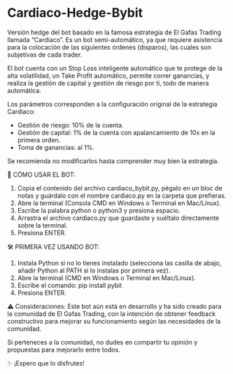 # Cardiaco-Hedge-Bybit
Versión hedge del bot basado en la famosa estrategia de El Gafas Trading llamada “Cardiaco”. Es un bot semi-automático, ya que requiere asistencia para la colocación de las siguientes órdenes (disparos), las cuales son subjetivas de cada trader.

El bot cuenta con un Stop Loss inteligente automático que te protege de la alta volatilidad, un Take Profit automático, permite correr ganancias, y realiza la gestión de capital y gestión de riesgo por ti, todo de manera automática.

Los parámetros corresponden a la configuración original de la estrategia Cardiaco:
- Gestión de riesgo: 10% de la cuenta.
- Gestión de capital: 1% de la cuenta con apalancamiento de 10x en la primera orden.
- Toma de ganancias: al 1%.
  
Se recomienda no modificarlos hasta comprender muy bien la estrategia.

🚀 CÓMO USAR EL BOT:
1. Copia el contenido del archivo cardiaco_bybit.py, pégalo en un bloc de notas y guárdalo con el nombre cardiaco.py en la carpeta que prefieras.
2. Abre la terminal (Consola CMD en Windows o Terminal en Mac/Linux).
3. Escribe la palabra python o python3 y presiona espacio.
4. Arrastra el archivo cardiaco.py que guardaste y suéltalo directamente sobre la terminal.
5. Presiona ENTER.


🛠 PRIMERA VEZ USANDO BOT:
1. Instala Python si no lo tienes instalado (selecciona las casilla de abajo, añadir Python al PATH si lo instalas por primera vez).
2. Abre la terminal (CMD en Windows o Terminal en Mac/Linux).
3. Escribe el comando: pip install pybit
4. Presiona ENTER.


⚠️ Consideraciones: Este bot aún está en desarrollo y ha sido creado para la comunidad de El Gafas Trading, con la intención de obtener feedback constructivo para mejorar su funcionamiento según las necesidades de la comunidad.

Si perteneces a la comunidad, no dudes en compartir tu opinión y propuestas para mejorarlo entre todos.

✨ ¡Espero que lo disfrutes!
